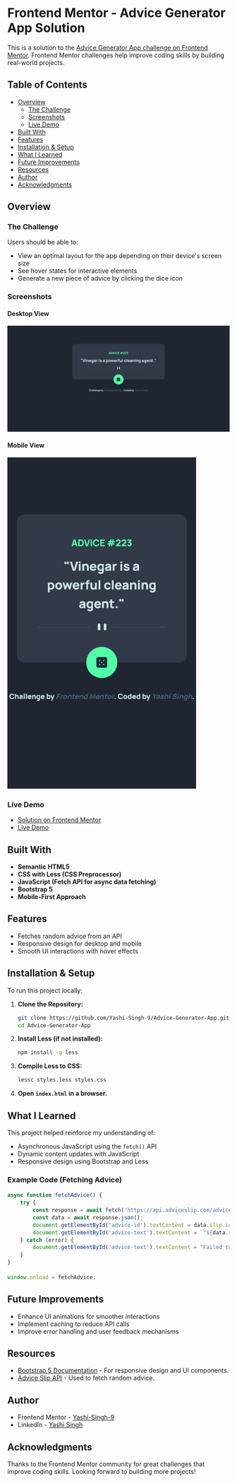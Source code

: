 # Frontend Mentor - Advice Generator App Solution

This is a solution to the [Advice Generator App challenge on Frontend Mentor](https://www.frontendmentor.io/challenges/advice-generator-app-QdUG-13db). Frontend Mentor challenges help improve coding skills by building real-world projects.

## Table of Contents

- [Overview](#overview)
  - [The Challenge](#the-challenge)
  - [Screenshots](#screenshots)
  - [Live Demo](#live-demo)
- [Built With](#built-with)
- [Features](#features)
- [Installation & Setup](#installation--setup)
- [What I Learned](#what-i-learned)
- [Future Improvements](#future-improvements)
- [Resources](#resources)
- [Author](#author)
- [Acknowledgments](#acknowledgments)

## Overview

### The Challenge

Users should be able to:

- View an optimal layout for the app depending on their device's screen size
- See hover states for interactive elements
- Generate a new piece of advice by clicking the dice icon

### Screenshots

#### **Desktop View**

![Desktop Screenshot](design/desktop-design.png)

#### **Mobile View**

<img src="design/mobile-design.png" height="750">

### Live Demo

- [Solution on Frontend Mentor](https://www.frontendmentor.io/solutions/advice-generator-app-SU1t6L0Bqn)
- [Live Demo](https://yashi-singh-9.github.io/Advice-Generator-App/)

## Built With

- **Semantic HTML5**
- **CSS with Less (CSS Preprocessor)**
- **JavaScript (Fetch API for async data fetching)**
- **Bootstrap 5**
- **Mobile-First Approach**

## Features

- Fetches random advice from an API
- Responsive design for desktop and mobile
- Smooth UI interactions with hover effects

## Installation & Setup

To run this project locally:

1. **Clone the Repository:**
   ```sh
   git clone https://github.com/Yashi-Singh-9/Advice-Generator-App.git
   cd Advice-Generator-App
   ```

2. **Install Less (if not installed):**
   ```sh
   npm install -g less
   ```

3. **Compile Less to CSS:**
   ```sh
   lessc styles.less styles.css
   ```

4. **Open `index.html` in a browser.**

## What I Learned

This project helped reinforce my understanding of:

- Asynchronous JavaScript using the `fetch()` API
- Dynamic content updates with JavaScript
- Responsive design using Bootstrap and Less

### Example Code (Fetching Advice)

```js
async function fetchAdvice() {
    try {
        const response = await fetch('https://api.adviceslip.com/advice');
        const data = await response.json();
        document.getElementById('advice-id').textContent = data.slip.id;
        document.getElementById('advice-text').textContent = `"${data.slip.advice}"`;
    } catch (error) {
        document.getElementById('advice-text').textContent = "Failed to load advice. Try again!";
    }
}

window.onload = fetchAdvice;
```

## Future Improvements

- Enhance UI animations for smoother interactions
- Implement caching to reduce API calls
- Improve error handling and user feedback mechanisms

## Resources

- [Bootstrap 5 Documentation](https://getbootstrap.com/docs/5.3/) - For responsive design and UI components.
- [Advice Slip API](https://api.adviceslip.com/) - Used to fetch random advice.

## Author

- Frontend Mentor - [Yashi-Singh-9](https://www.frontendmentor.io/profile/Yashi-Singh-9)
- LinkedIn - [Yashi Singh](https://www.linkedin.com/in/yashi-singh-b4143a246)

## Acknowledgments

Thanks to the Frontend Mentor community for great challenges that improve coding skills. Looking forward to building more projects!
